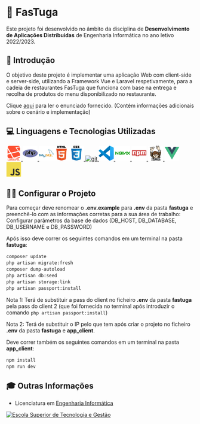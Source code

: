 # :hamburger: FasTuga

<p>Este projeto foi desenvolvido no âmbito da disciplina de <b>Desenvolvimento de Aplicações Distríbuidas</b> de Engenharia Informática no ano letivo 2022/2023.</p>

## :pencil: Introdução

O objetivo deste projeto é implementar uma aplicação Web com client-side e server-side, utilizando a
Framework Vue e Laravel respetivamente, para a cadeia de restaurantes FasTuga que funciona com base na entrega e recolha de produtos do menu disponibilizado no restaurante.

  Clique [aqui](2022-23-EI-DAD-Project.pdf) para ler o enunciado fornecido.
(Contém informações adicionais sobre o cenário e implementação)

## :computer: Linguagens e Tecnologias Utilizadas

<p><a href="https://laravel.com/" target="_blank" rel="noreferrer"> 
<img src="https://raw.githubusercontent.com/devicons/devicon/master/icons/laravel/laravel-plain-wordmark.svg" alt="laravel" title="Laravel" width="40" height="40" /></a><a href="https://www.php.net" target="_blank" rel="noreferrer"> <img src="https://raw.githubusercontent.com/devicons/devicon/master/icons/php/php-original.svg" alt="php" title="PHP" width="40" height="40" /></a><a href="https://www.mysql.com/" target="_blank" rel="noreferrer"> <img src="https://raw.githubusercontent.com/devicons/devicon/master/icons/mysql/mysql-original-wordmark.svg" alt="mysql" title="MySQL" width="40" height="40" /></a></a><img src="https://raw.githubusercontent.com/devicons/devicon/master/icons/html5/html5-original-wordmark.svg" alt="html5" title="HTML5" width="40" height="40" /><img src="https://raw.githubusercontent.com/devicons/devicon/master/icons/css3/css3-original-wordmark.svg" alt="css3" title="CSS3" width="40" height="40" /><a href="https://git-scm.com/" target="_blank" rel="noreferrer"> <img src="https://www.vectorlogo.zone/logos/git-scm/git-scm-icon.svg" alt="git" title="Git" width="40" height="40" /></a><a href="https://code.visualstudio.com" target="_blank" rel="noreferrer"> <img src="https://raw.githubusercontent.com/devicons/devicon/master/icons/vscode/vscode-original.svg" alt="vscode" title="Visual Studio Code" width="40" height="40" /></a><a href="https://www.nginx.com" target="_blank" rel="noreferrer"> <img src="https://raw.githubusercontent.com/devicons/devicon/master/icons/nginx/nginx-original.svg" alt="nginx" title="NGINX" width="40" height="40" /></a><a href="https://www.npmjs.com" target="_blank" rel="noreferrer"> <img src="https://raw.githubusercontent.com/devicons/devicon/master/icons/npm/npm-original-wordmark.svg" alt="npm" title="NPM" width="40" height="40" /></a><a href="https://getcomposer.org" target="_blank" rel="noreferrer"> <img src="https://raw.githubusercontent.com/devicons/devicon/master/icons/composer/composer-original.svg" alt="composer" title="Composer" width="40" height="40" /></a><a href="https://vuejs.org" target="_blank" rel="noreferrer"> <img src="https://raw.githubusercontent.com/devicons/devicon/master/icons/vuejs/vuejs-original.svg" alt="vuejs" title="Vue.js" width="40" height="40" /></a></a><a href="https://www.javascript.com" target="_blank" rel="noreferrer"> <img src="https://raw.githubusercontent.com/devicons/devicon/master/icons/javascript/javascript-original.svg" alt="javascript" title="Javascript" width="40" height="40" /></a></p>

## :man_technologist: Configurar o Projeto

Para começar deve renomear o <b>.env.example</b> para <b>.env</b> da pasta <b>fastuga</b> e preenchê-lo com as informações corretas para a sua área de trabalho:
Configurar parâmetros da base de dados
      (DB_HOST, DB_DATABASE, DB_USERNAME e DB_PASSWORD) 

Após isso deve correr os seguintes comandos em um terminal na pasta <b>fastuga</b>:

```bash
composer update
php artisan migrate:fresh
composer dump-autoload
php artisan db:seed
php artisan storage:link
php artisan passport:install
```

Nota 1: Terá de substituir a pass do client no ficheiro <b>.env</b> da pasta <b>fastuga</b> pela pass do client 2 (que foi fornecida no terminal após introduzir o comando ```php artisan passport:install```)

Nota 2: Terá de substituir o IP pelo que tem após criar o projeto no ficheiro <b>.env</b> da pasta <b>fastuga</b> e <b>app_client</b>.

Deve correr também os seguintes comandos em um terminal na pasta <b>app_client</b>:

```bash
npm install
npm run dev
```

## :mortar_board: Outras Informações

-   Licenciatura em [Engenharia Informática](https://www.ipleiria.pt/curso/licenciatura-em-engenharia-informatica/)

<a href="https://www.ipleiria.pt/estg/"><img src="https://www.ipleiria.pt/normasgraficas/wp-content/uploads/sites/80/2017/09/estg_h-01.jpg" width="300" alt="Escola Superior de Tecnologia e Gestão" title="Escola Superior de Tecnologia e Gestão"></a>
